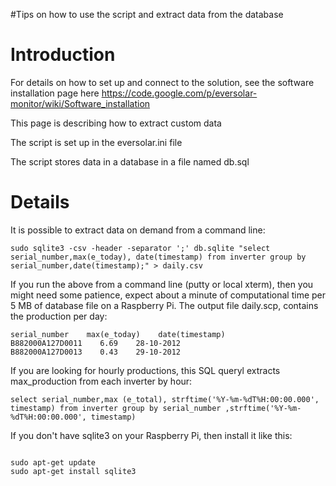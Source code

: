 #Tips on how to use the script and extract data from the database

# Introduction #

For details on how to set up and connect to the solution, see the software installation page here https://code.google.com/p/eversolar-monitor/wiki/Software_installation

This page is describing how to extract custom data


The script is set up in the eversolar.ini file

The script stores data in a database in a file named db.sql

# Details #
It is possible to extract data on demand from a command line:


```
sudo sqlite3 -csv -header -separator ';' db.sqlite "select serial_number,max(e_today), date(timestamp) from inverter group by serial_number,date(timestamp);" > daily.csv
```

If you run the above from a command line (putty or local xterm), then you might need some patience, expect about a minute of computational time per 5 MB of database file on a Raspberry Pi. The output file daily.scp, contains the production per day:

```
serial_number    max(e_today)    date(timestamp)
B882000A127D0011    6.69    28-10-2012
B882000A127D0013    0.43    29-10-2012
```
If you are looking for hourly productions, this SQL queryl extracts max_production from each inverter by hour:
```
select serial_number,max (e_total), strftime('%Y-%m-%dT%H:00:00.000', timestamp) from inverter group by serial_number ,strftime('%Y-%m-%dT%H:00:00.000', timestamp) 
```


If you don't have sqlite3 on your Raspberry Pi, then install it like this:

```

sudo apt-get update
sudo apt-get install sqlite3
```
